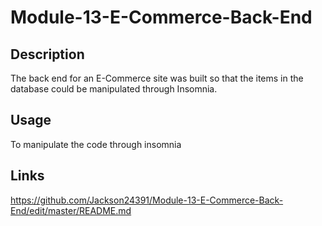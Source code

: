 # Module-13-E-Commerce-Back-End

## Description
The back end for an E-Commerce site was built so that the items in the database could be manipulated through Insomnia.

## Usage
To manipulate the code through insomnia

## Links
https://github.com/Jackson24391/Module-13-E-Commerce-Back-End/edit/master/README.md
